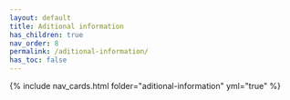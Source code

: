 ```yaml
---
layout: default
title: Aditional information
has_children: true
nav_order: 8
permalink: /aditional-information/
has_toc: false
---
```


{% include nav_cards.html folder="aditional-information" yml="true" %}